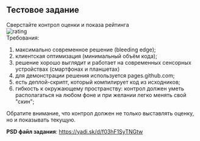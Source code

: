 Тестовое задание
---------------------------------

Сверстайте контрол оценки и показа рейтинга
<br>
![rating](http://img-fotki.yandex.ru/get/5823/2776.b/0_6060e_563c9f40_orig)
<br>
Требования:
 1. максимально современное решение (bleeding edge);
 1. клиентская оптимизация (минимальный объём кода);
 1. решение хорошо выглядит и работает на современных сенсорных устройствах (смартфонах и планшетах)
 1. для демонстрации решения используется pages.github.com;
 1. есть деплой-скрипт, который компилирует код из исходников;
 1. гибкость к окружающему пространству: контрол должен уметь располагаться на любом фоне и при желании легко менять свой "скин";

Обратите внимание, что контрол должен не только выставлять оценку, но и показывать текущую.

__PSD файл задания__: https://yadi.sk/d/f03hF1SyTNGtw
